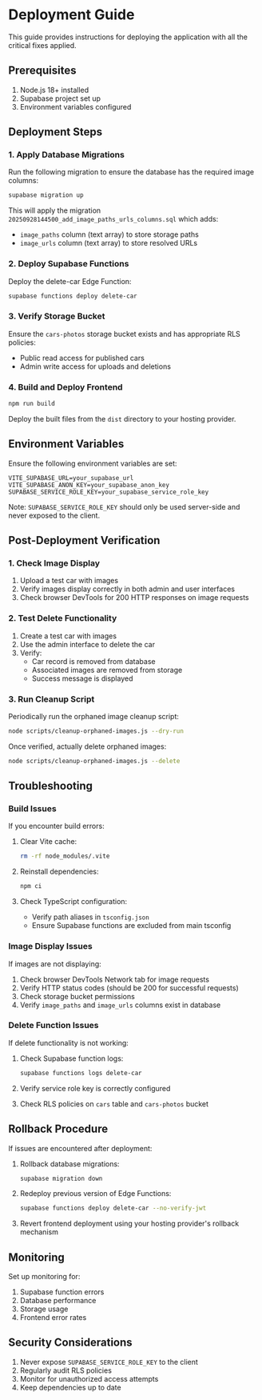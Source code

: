 # Deployment Guide

This guide provides instructions for deploying the application with all the critical fixes applied.

## Prerequisites

1. Node.js 18+ installed
2. Supabase project set up
3. Environment variables configured

## Deployment Steps

### 1. Apply Database Migrations

Run the following migration to ensure the database has the required image columns:

```bash
supabase migration up
```

This will apply the migration `20250928144500_add_image_paths_urls_columns.sql` which adds:
- `image_paths` column (text array) to store storage paths
- `image_urls` column (text array) to store resolved URLs

### 2. Deploy Supabase Functions

Deploy the delete-car Edge Function:

```bash
supabase functions deploy delete-car
```

### 3. Verify Storage Bucket

Ensure the `cars-photos` storage bucket exists and has appropriate RLS policies:
- Public read access for published cars
- Admin write access for uploads and deletions

### 4. Build and Deploy Frontend

```bash
npm run build
```

Deploy the built files from the `dist` directory to your hosting provider.

## Environment Variables

Ensure the following environment variables are set:

```env
VITE_SUPABASE_URL=your_supabase_url
VITE_SUPABASE_ANON_KEY=your_supabase_anon_key
SUPABASE_SERVICE_ROLE_KEY=your_supabase_service_role_key
```

Note: `SUPABASE_SERVICE_ROLE_KEY` should only be used server-side and never exposed to the client.

## Post-Deployment Verification

### 1. Check Image Display

1. Upload a test car with images
2. Verify images display correctly in both admin and user interfaces
3. Check browser DevTools for 200 HTTP responses on image requests

### 2. Test Delete Functionality

1. Create a test car with images
2. Use the admin interface to delete the car
3. Verify:
   - Car record is removed from database
   - Associated images are removed from storage
   - Success message is displayed

### 3. Run Cleanup Script

Periodically run the orphaned image cleanup script:

```bash
node scripts/cleanup-orphaned-images.js --dry-run
```

Once verified, actually delete orphaned images:

```bash
node scripts/cleanup-orphaned-images.js --delete
```

## Troubleshooting

### Build Issues

If you encounter build errors:

1. Clear Vite cache:
   ```bash
   rm -rf node_modules/.vite
   ```

2. Reinstall dependencies:
   ```bash
   npm ci
   ```

3. Check TypeScript configuration:
   - Verify path aliases in `tsconfig.json`
   - Ensure Supabase functions are excluded from main tsconfig

### Image Display Issues

If images are not displaying:

1. Check browser DevTools Network tab for image requests
2. Verify HTTP status codes (should be 200 for successful requests)
3. Check storage bucket permissions
4. Verify `image_paths` and `image_urls` columns exist in database

### Delete Function Issues

If delete functionality is not working:

1. Check Supabase function logs:
   ```bash
   supabase functions logs delete-car
   ```

2. Verify service role key is correctly configured
3. Check RLS policies on `cars` table and `cars-photos` bucket

## Rollback Procedure

If issues are encountered after deployment:

1. Rollback database migrations:
   ```bash
   supabase migration down
   ```

2. Redeploy previous version of Edge Functions:
   ```bash
   supabase functions deploy delete-car --no-verify-jwt
   ```

3. Revert frontend deployment using your hosting provider's rollback mechanism

## Monitoring

Set up monitoring for:

1. Supabase function errors
2. Database performance
3. Storage usage
4. Frontend error rates

## Security Considerations

1. Never expose `SUPABASE_SERVICE_ROLE_KEY` to the client
2. Regularly audit RLS policies
3. Monitor for unauthorized access attempts
4. Keep dependencies up to date